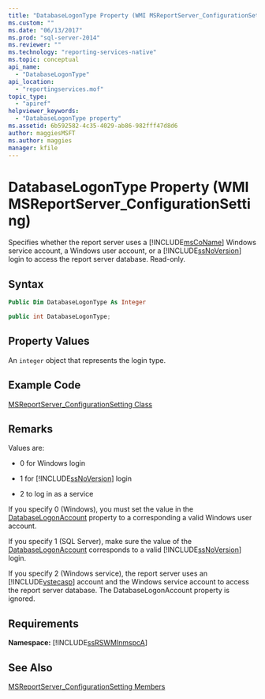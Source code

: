 ```yaml
---
title: "DatabaseLogonType Property (WMI MSReportServer_ConfigurationSetting) | Microsoft Docs"
ms.custom: ""
ms.date: "06/13/2017"
ms.prod: "sql-server-2014"
ms.reviewer: ""
ms.technology: "reporting-services-native"
ms.topic: conceptual
api_name: 
  - "DatabaseLogonType"
api_location: 
  - "reportingservices.mof"
topic_type: 
  - "apiref"
helpviewer_keywords: 
  - "DatabaseLogonType property"
ms.assetid: 6b592582-4c35-4029-ab86-982fff47d8d6
author: maggiesMSFT
ms.author: maggies
manager: kfile
---
```

# DatabaseLogonType Property (WMI MSReportServer_ConfigurationSetting)
  Specifies whether the report server uses a [!INCLUDE[msCoName](../../includes/msconame-md.md)] Windows service account, a Windows user account, or a [!INCLUDE[ssNoVersion](../../includes/ssnoversion-md.md)] login to access the report server database. Read-only.  
  
## Syntax  
  
```vb  
Public Dim DatabaseLogonType As Integer  
```  
  
```csharp  
public int DatabaseLogonType;  
```  
  
## Property Values  
 An `integer` object that represents the login type.  
  
## Example Code  
 [MSReportServer_ConfigurationSetting Class](msreportserver-configurationsetting-class.md)  
  
## Remarks  
 Values are:  
  
-   0 for Windows login  
  
-   1 for [!INCLUDE[ssNoVersion](../../includes/ssnoversion-md.md)] login  
  
-   2 to log in as a service  
  
 If you specify 0 (Windows), you must set the value in the [DatabaseLogonAccount](configurationsetting-property-databaselogonaccount.md) property to a corresponding a valid Windows user account.  
  
 If you specify 1 (SQL Server), make sure the value of the [DatabaseLogonAccount](configurationsetting-property-databaselogonaccount.md) corresponds to a valid [!INCLUDE[ssNoVersion](../../includes/ssnoversion-md.md)] login.  
  
 If you specify 2 (Windows service), the report server uses an [!INCLUDE[vstecasp](../../includes/vstecasp-md.md)] account and the Windows service account to access the report server database. The DatabaseLogonAccount property is ignored.  
  
## Requirements  
 **Namespace:** [!INCLUDE[ssRSWMInmspcA](../../includes/ssrswminmspca-md.md)]  
  
## See Also  
 [MSReportServer_ConfigurationSetting Members](msreportserver-configurationsetting-members.md)  
  
  
